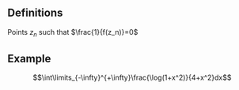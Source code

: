 ## Definitions

Points $z_n$ such that $\frac{1}{f(z_n)}=0$
## Example

$$\int\limits_{-\infty}^{+\infty}\frac{\log(1+x^2)}{4+x^2}dx$$
